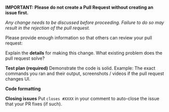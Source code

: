 **IMPORTANT: Please do not create a Pull Request without creating an issue first.**

*Any change needs to be discussed before proceeding. Failure to do so may result in the rejection of the pull request.*

Please provide enough information so that others can review your pull request:
<!-- You can skip this if you're fixing a typo or adding an app to the Showcase. -->

Explain the **details** for making this change. What existing problem does the pull request solve?
<!-- Example: When "Adding a function to do X", explain why it is necessary to have a way to do X. -->

**Test plan (required)**
Demonstrate the code is solid. Example: The exact commands you ran and their output, screenshots / videos if the pull request changes UI.
<!-- Make sure tests pass on both Travis and Circle CI. -->

**Code formatting**
<!-- See the simple style guide. -->

**Closing issues**
Put `closes #XXXX` in your comment to auto-close the issue that your PR fixes (if such).
